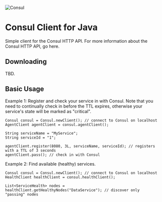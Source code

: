 ![Consul](https://d13yacurqjgara.cloudfront.net/users/42318/screenshots/1514846/consul-logo-grad_teaser.png)

Consul Client for Java
======================

Simple client for the Consul HTTP API.  For more information about the Consul HTTP API, go here.

Downloading
-----------

TBD.

Basic Usage
-----------

Example 1: Register and check your service in with Consul.  Note that you need to continually check in before the TTL expires, otherwise your service's state will be marked as "critical".

```
Consul consul = Consul.newClient(); // connect to Consul on localhost
AgentClient agentClient = consul.agentClient();

String serviceName = "MyService";
String serviceId = "1";

agentClient.register(8080, 3L, serviceName, serviceId); // registers with a TTL of 3 seconds
agentClient.pass(); // check in with Consul
```

Example 2: Find available (healthy) services.

```
Consul consul = Consul.newClient(); // connect to Consul on localhost
HealthClient healthClient = consul.healthClient();

List<ServiceHealth> nodes = healthClient.getHealthyNodes("DataService"); // discover only "passing" nodes
```